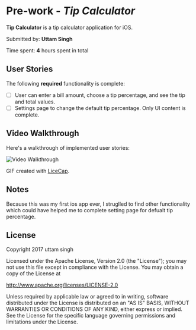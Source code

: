 # Pre-work - *Tip Calculator*

**Tip Calculator** is a tip calculator application for iOS.

Submitted by: **Uttam Singh**

Time spent: **4** hours spent in total

## User Stories

The following **required** functionality is complete:

* [ ] User can enter a bill amount, choose a tip percentage, and see the tip and total values.
* [ ] Settings page to change the default tip percentage. Only UI content is complete.

## Video Walkthrough 

Here's a walkthrough of implemented user stories:

<img src='http://imgur.com/a/F5PgM' title='Video Walkthrough' width='' alt='Video Walkthrough' />

GIF created with [LiceCap](http://www.cockos.com/licecap/).

## Notes

Because this was my first ios app ever, I struglled to find other functionality which could have helped me to complete setting page for defualt tip percentage. 

## License

Copyright 2017 uttam singh

Licensed under the Apache License, Version 2.0 (the "License");
you may not use this file except in compliance with the License.
You may obtain a copy of the License at

http://www.apache.org/licenses/LICENSE-2.0

Unless required by applicable law or agreed to in writing, software
distributed under the License is distributed on an "AS IS" BASIS,
WITHOUT WARRANTIES OR CONDITIONS OF ANY KIND, either express or implied.
See the License for the specific language governing permissions and
limitations under the License.
